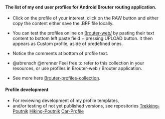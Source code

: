 
#### The list of my end user profiles for Android Brouter routing application.

* Click on the profile of your interest, click on the RAW button and either copy the content either save the .BRF file locally.
 
* You can test the profiles online on [Brouter-web/](http://brouter.de/brouter-web/) by pasting their text content to bottom left paste field + pressing UPLOAD button. It then appears as Custom profile, aside of predefined ones.

* Notice the comments at bottom of profile text.

* @abrensch @nrenner  Feel free to refer to this collection in your resources, or use profiles in Brouter-web / Brouter application.

* See more here [Brouter-profiles-collection](../../wiki/Brouter-profiles-collection).  

#### Profile development

* For reviewing development of my profile templates, 
* and/or testing of not yet published versions,  see repositories [Trekking-Poutnik](https://github.com/poutnikl/Trekking-Poutnik)
[Hiking-Poutnik](https://github.com/poutnikl/Hiking-Poutnik) [Car-Profile](https://github.com/poutnikl/Car-Profile)
